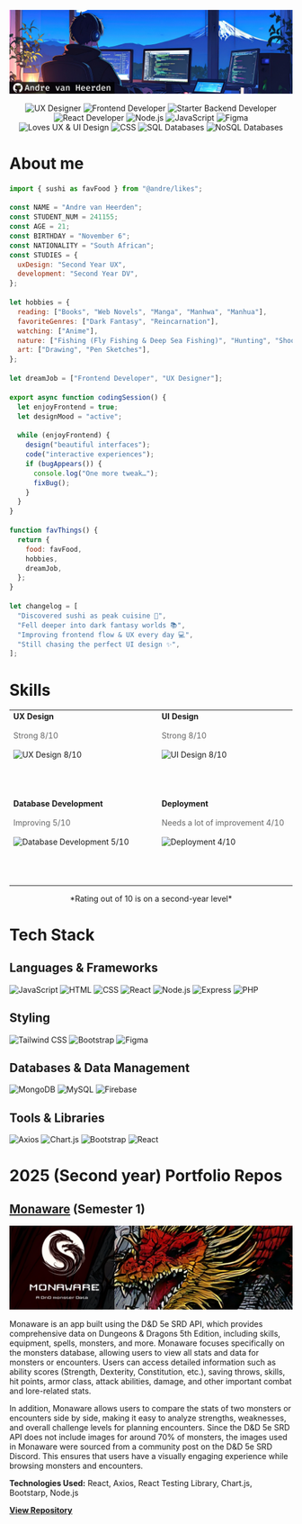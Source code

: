 ![banner](./assets/header.png)

<p align="center">
  <img src="https://img.shields.io/badge/UX%20Designer-FFD700?style=for-the-badge&logo=figma&logoColor=black" alt="UX Designer" />
  <img src="https://img.shields.io/badge/Frontend%20Developer-00BFFF?style=for-the-badge&logo=react&logoColor=white" alt="Frontend Developer" />
  <img src="https://img.shields.io/badge/Starter%20Backend%20Developer-00BFFF?style=for-the-badge&logo=node.js&logoColor=white" alt="Starter Backend Developer" />
  <img src="https://img.shields.io/badge/React%20Developer-61DAFB?style=for-the-badge&logo=react&logoColor=black" alt="React Developer" />
  <img src="https://img.shields.io/badge/Node.js-339933?style=for-the-badge&logo=node.js&logoColor=white" alt="Node.js" />
  <img src="https://img.shields.io/badge/JavaScript-F7DF1E?style=for-the-badge&logo=javascript&logoColor=black" alt="JavaScript" />
  <img src="https://img.shields.io/badge/Figma-F24E1E?style=for-the-badge&logo=figma&logoColor=white" alt="Figma" />
  <img src="https://img.shields.io/badge/Loves%20UX%20%26%20UI-FF69B4?style=for-the-badge&logo=figma&logoColor=white" alt="Loves UX & UI Design" />
  <img src="https://img.shields.io/badge/CSS-1572B6?style=for-the-badge&logo=css3&logoColor=white" alt="CSS" />
  <img src="https://img.shields.io/badge/SQL-4479A1?style=for-the-badge&logo=postgresql&logoColor=white" alt="SQL Databases" />
  <img src="https://img.shields.io/badge/NoSQL-003B57?style=for-the-badge&logo=mongodb&logoColor=white" alt="NoSQL Databases" />
</p>



# About me 
```jsx
import { sushi as favFood } from "@andre/likes";

const NAME = "Andre van Heerden";
const STUDENT_NUM = 241155;
const AGE = 21;
const BIRTHDAY = "November 6";
const NATIONALITY = "South African";
const STUDIES = {
  uxDesign: "Second Year UX",
  development: "Second Year DV",
};

let hobbies = {
  reading: ["Books", "Web Novels", "Manga", "Manhwa", "Manhua"],
  favoriteGenres: ["Dark Fantasy", "Reincarnation"],
  watching: ["Anime"],
  nature: ["Fishing (Fly Fishing & Deep Sea Fishing)", "Hunting", "Shooting"],
  art: ["Drawing", "Pen Sketches"],
};

let dreamJob = ["Frontend Developer", "UX Designer"];

export async function codingSession() {
  let enjoyFrontend = true;
  let designMood = "active";

  while (enjoyFrontend) {
    design("beautiful interfaces");
    code("interactive experiences");
    if (bugAppears()) {
      console.log("One more tweak…");
      fixBug();
    }
  }
}

function favThings() {
  return {
    food: favFood,
    hobbies,
    dreamJob,
  };
}

let changelog = [
  "Discovered sushi as peak cuisine 🍣",
  "Fell deeper into dark fantasy worlds 📚",
  "Improving frontend flow & UX every day 💻",
  "Still chasing the perfect UI design ✨",
];

```

# Skills 

<table align="center">
  <tr>
    <td>
      <div style="width: 250px; height: 150px;">
        <strong>UX Design</strong><br /><br />
        <span style="color: #666;">Strong 8/10</span><br /><br />
        <img src="https://geps.dev/progress/80" alt="UX Design 8/10" />
      </div>
    </td>
    <td>
      <div style="width: 250px; height: 150px;">
        <strong>UI Design</strong><br /><br />
        <span style="color: #666;">Strong 8/10</span><br /><br />
        <img src="https://geps.dev/progress/80" alt="UI Design 8/10" />
      </div>
    </td>
    <td>
      <div style="width: 250px; height: 150px;">
        <strong>Frontend Development</strong><br /><br />
        <span style="color: #666;">Strong 7/10</span><br /><br />
        <img src="https://geps.dev/progress/70" alt="Frontend Development 7/10" />
      </div>
    </td>
    <td>
      <div style="width: 250px; height: 150px;">
        <strong>Backend Development</strong><br /><br />
        <span style="color: #666;">Improving 6/10</span><br /><br />
        <img src="https://geps.dev/progress/60" alt="Backend Development 6/10" />
      </div>
    </td>
  </tr>
  <tr>
    <td>
      <div style="width: 250px; height: 150px;">
        <strong>Database Development</strong><br /><br />
        <span style="color: #666;">Improving 5/10</span><br /><br />
        <img src="https://geps.dev/progress/50" alt="Database Development 5/10" />
      </div>
    </td>
    <td>
      <div style="width: 250px; height: 150px;">
        <strong>Deployment</strong><br /><br />
        <span style="color: #666;">Needs a lot of improvement 4/10</span><br /><br />
        <img src="https://geps.dev/progress/40" alt="Deployment 4/10" />
      </div>
    </td>
    <td>
      <div style="width: 250px; height: 150px;">
        <strong>Bug Fixing</strong><br /><br />
        <span style="color: #666;">Needs a lot of improvement 3/10</span><br /><br />
        <img src="https://geps.dev/progress/30" alt="Bug Fixing 3/10" />
      </div>
    </td>
    <td>
      <div style="width: 250px; height: 150px;">
        <strong>Connecting Code</strong><br /><br />
        <span style="color: #666;">Good 7/10</span><br /><br />
        <img src="https://geps.dev/progress/70" alt="Connecting Code 7/10" />
      </div>
    </td>
  </tr>
</table>

<p align="center">
*Rating out of 10 is on a second-year level*
</p>


# Tech Stack 

## Languages & Frameworks
![JavaScript](https://img.shields.io/badge/JavaScript-F7DF1E?style=for-the-badge&logo=javascript&logoColor=black)
![HTML](https://img.shields.io/badge/HTML5-E34F26?style=for-the-badge&logo=html5&logoColor=white)
![CSS](https://img.shields.io/badge/CSS3-1572B6?style=for-the-badge&logo=css3&logoColor=white)
![React](https://img.shields.io/badge/React-61DAFB?style=for-the-badge&logo=react&logoColor=black)
![Node.js](https://img.shields.io/badge/Node.js-43853D?style=for-the-badge&logo=node.js&logoColor=white)
![Express](https://img.shields.io/badge/Express-000000?style=for-the-badge&logo=express&logoColor=white)
![PHP](https://img.shields.io/badge/PHP-777BB4?style=for-the-badge&logo=php&logoColor=white)

## Styling

![Tailwind CSS](https://img.shields.io/badge/Tailwind_CSS-38B2AC?style=for-the-badge&logo=tailwind-css&logoColor=white)
![Bootstrap](https://img.shields.io/badge/Bootstrap-563D7C?style=for-the-badge&logo=bootstrap&logoColor=white)
![Figma](https://img.shields.io/badge/Figma-F24E1E?style=for-the-badge&logo=figma&logoColor=white)

## Databases & Data Management

![MongoDB](https://img.shields.io/badge/MongoDB-4EA94B?style=for-the-badge&logo=mongodb&logoColor=white)
![MySQL](https://img.shields.io/badge/MySQL-00000F?style=for-the-badge&logo=mysql&logoColor=white)
![Firebase](https://img.shields.io/badge/Firebase-FFCA28?style=for-the-badge&logo=firebase&logoColor=black)

## Tools & Libraries

![Axios](https://img.shields.io/badge/Axios-5A29E4?style=for-the-badge&logo=axios&logoColor=white)
![Chart.js](https://img.shields.io/badge/Chart.js-FF6384?style=for-the-badge&logo=chart.js&logoColor=white)
![Bootstrap](https://img.shields.io/badge/Bootstrap-563D7C?style=for-the-badge&logo=bootstrap&logoColor=white)
![React](https://img.shields.io/badge/React-61DAFB?style=for-the-badge&logo=react&logoColor=black)


#  2025 (Second year) Portfolio Repos 
## [Monaware](https://github.com/andrevanheerden/formative-one-Monaware) (Semester 1)

[![Monaware](./assets/monawareHeader.png)](https://github.com/andrevanheerden/formative-one-Monaware)

Monaware is an app built using the D&D 5e SRD API, which provides comprehensive data on Dungeons & Dragons 5th Edition, including skills, equipment, spells, monsters, and more. Monaware focuses specifically on the monsters database, allowing users to view all stats and data for monsters or encounters. Users can access detailed information such as ability scores (Strength, Dexterity, Constitution, etc.), saving throws, skills, hit points, armor class, attack abilities, damage, and other important combat and lore-related stats.

In addition, Monaware allows users to compare the stats of two monsters or encounters side by side, making it easy to analyze strengths, weaknesses, and overall challenge levels for planning encounters. Since the D&D 5e SRD API does not include images for around 70% of monsters, the images used in Monaware were sourced from a community post on the D&D 5e SRD Discord. This ensures that users have a visually engaging experience while browsing monsters and encounters.

**Technologies Used:** React, Axios,  React Testing Library, Chart.js, Bootstarp, Node.js

[**View Repository**](https://github.com/andrevanheerden/formative-one-Monaware)

<br />
